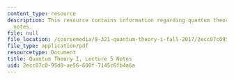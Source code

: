 ```yaml
---
content_type: resource
description: This resource contains information regarding quantum theory I, lecture
  notes.
file: null
file_location: /coursemedia/8-321-quantum-theory-i-fall-2017/2ecc07c095d8ae56600f7145c6fb4a6a_MIT8_321F17_lec5.pdf
file_type: application/pdf
resourcetype: Document
title: Quantum Theory I, Lecture 5 Notes
uid: 2ecc07c0-95d8-ae56-600f-7145c6fb4a6a
---
```

